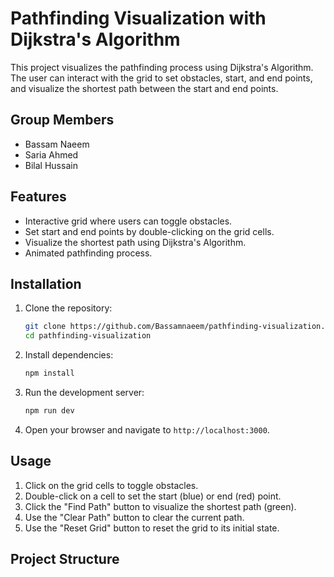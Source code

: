 # Pathfinding Visualization with Dijkstra's Algorithm

This project visualizes the pathfinding process using Dijkstra's Algorithm. The user can interact with the grid to set obstacles, start, and end points, and visualize the shortest path between the start and end points.

## Group Members

- Bassam Naeem
- Saria Ahmed
- Bilal Hussain

## Features

- Interactive grid where users can toggle obstacles.
- Set start and end points by double-clicking on the grid cells.
- Visualize the shortest path using Dijkstra's Algorithm.
- Animated pathfinding process.

## Installation

1. Clone the repository:

   ```bash
   git clone https://github.com/Bassamnaeem/pathfinding-visualization.git
   cd pathfinding-visualization
   ```

2. Install dependencies:

   ```bash
   npm install
   ```

3. Run the development server:

   ```bash
   npm run dev
   ```

4. Open your browser and navigate to `http://localhost:3000`.

## Usage

1. Click on the grid cells to toggle obstacles.
2. Double-click on a cell to set the start (blue) or end (red) point.
3. Click the "Find Path" button to visualize the shortest path (green).
4. Use the "Clear Path" button to clear the current path.
5. Use the "Reset Grid" button to reset the grid to its initial state.

## Project Structure
